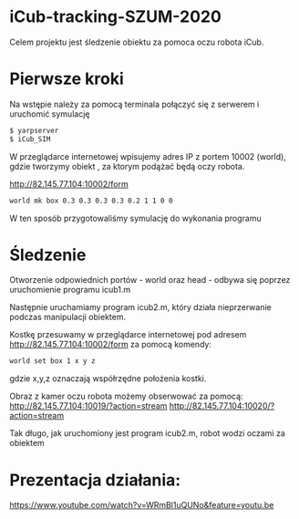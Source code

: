 # iCub-tracking-SZUM-2020

Celem projektu jest śledzenie obiektu za pomoca oczu robota iCub.

# Pierwsze kroki

Na wstępie należy za pomocą terminala połączyć się z serwerem i uruchomić symulację
```bat
$ yarpserver
$ iCub_SIM
```

W przeglądarce internetowej wpisujemy adres IP z portem 10002 (world), gdzie tworzymy obiekt , za ktorym podążać będą oczy robota.

http://82.145.77.104:10002/form

```bat
world mk box 0.3 0.3 0.3 0.3 0.2 1 1 0 0  
```
W ten sposób przygotowaliśmy symulację do wykonania programu

# Śledzenie

Otworzenie odpowiednich portów - world oraz head - odbywa się poprzez uruchomienie programu icub1.m

Następnie uruchamiamy program icub2.m, który działa nieprzerwanie podczas manipulacji obiektem.

Kostkę przesuwamy w przeglądarce internetowej pod adresem http://82.145.77.104:10002/form za pomocą komendy:

```bat
world set box 1 x y z 
```
gdzie x,y,z oznaczają współrzędne położenia kostki.

Obraz z kamer oczu robota możemy obserwować za pomocą:
   http://82.145.77.104:10019/?action=stream
   http://82.145.77.104:10020/?action=stream

Tak długo, jak uruchomiony jest program icub2.m, robot wodzi oczami za obiektem

# Prezentacja działania:

https://www.youtube.com/watch?v=WRmBl1uQUNo&feature=youtu.be
